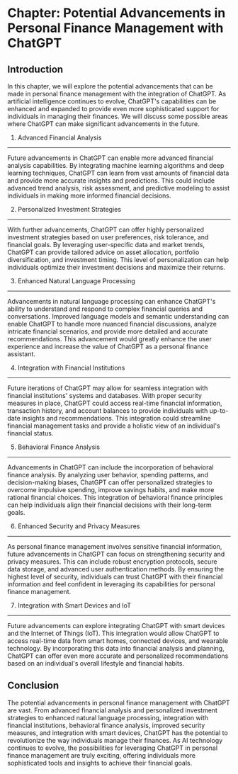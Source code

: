 Chapter: Potential Advancements in Personal Finance Management with ChatGPT
===========================================================================

Introduction
------------

In this chapter, we will explore the potential advancements that can be made in personal finance management with the integration of ChatGPT. As artificial intelligence continues to evolve, ChatGPT's capabilities can be enhanced and expanded to provide even more sophisticated support for individuals in managing their finances. We will discuss some possible areas where ChatGPT can make significant advancements in the future.

1. Advanced Financial Analysis
------------------------------

Future advancements in ChatGPT can enable more advanced financial analysis capabilities. By integrating machine learning algorithms and deep learning techniques, ChatGPT can learn from vast amounts of financial data and provide more accurate insights and predictions. This could include advanced trend analysis, risk assessment, and predictive modeling to assist individuals in making more informed financial decisions.

2. Personalized Investment Strategies
-------------------------------------

With further advancements, ChatGPT can offer highly personalized investment strategies based on user preferences, risk tolerance, and financial goals. By leveraging user-specific data and market trends, ChatGPT can provide tailored advice on asset allocation, portfolio diversification, and investment timing. This level of personalization can help individuals optimize their investment decisions and maximize their returns.

3. Enhanced Natural Language Processing
---------------------------------------

Advancements in natural language processing can enhance ChatGPT's ability to understand and respond to complex financial queries and conversations. Improved language models and semantic understanding can enable ChatGPT to handle more nuanced financial discussions, analyze intricate financial scenarios, and provide more detailed and accurate recommendations. This advancement would greatly enhance the user experience and increase the value of ChatGPT as a personal finance assistant.

4. Integration with Financial Institutions
------------------------------------------

Future iterations of ChatGPT may allow for seamless integration with financial institutions' systems and databases. With proper security measures in place, ChatGPT could access real-time financial information, transaction history, and account balances to provide individuals with up-to-date insights and recommendations. This integration could streamline financial management tasks and provide a holistic view of an individual's financial status.

5. Behavioral Finance Analysis
------------------------------

Advancements in ChatGPT can include the incorporation of behavioral finance analysis. By analyzing user behavior, spending patterns, and decision-making biases, ChatGPT can offer personalized strategies to overcome impulsive spending, improve savings habits, and make more rational financial choices. This integration of behavioral finance principles can help individuals align their financial decisions with their long-term goals.

6. Enhanced Security and Privacy Measures
-----------------------------------------

As personal finance management involves sensitive financial information, future advancements in ChatGPT can focus on strengthening security and privacy measures. This can include robust encryption protocols, secure data storage, and advanced user authentication methods. By ensuring the highest level of security, individuals can trust ChatGPT with their financial information and feel confident in leveraging its capabilities for personal finance management.

7. Integration with Smart Devices and IoT
-----------------------------------------

Future advancements can explore integrating ChatGPT with smart devices and the Internet of Things (IoT). This integration would allow ChatGPT to access real-time data from smart homes, connected devices, and wearable technology. By incorporating this data into financial analysis and planning, ChatGPT can offer even more accurate and personalized recommendations based on an individual's overall lifestyle and financial habits.

Conclusion
----------

The potential advancements in personal finance management with ChatGPT are vast. From advanced financial analysis and personalized investment strategies to enhanced natural language processing, integration with financial institutions, behavioral finance analysis, improved security measures, and integration with smart devices, ChatGPT has the potential to revolutionize the way individuals manage their finances. As AI technology continues to evolve, the possibilities for leveraging ChatGPT in personal finance management are truly exciting, offering individuals more sophisticated tools and insights to achieve their financial goals.
